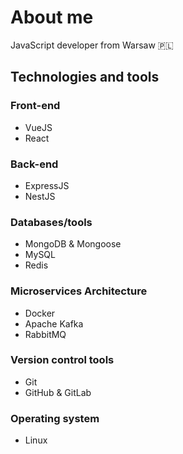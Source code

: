 # About me
JavaScript developer from Warsaw 🇵🇱

## Technologies and tools
### Front-end
+ VueJS
+ React
### Back-end
+ ExpressJS
+ NestJS
### Databases/tools
+ MongoDB & Mongoose
+ MySQL
+ Redis
### Microservices Architecture
+ Docker
+ Apache Kafka
+ RabbitMQ
### Version control tools
+ Git
+ GitHub & GitLab
### Operating system
+ Linux
